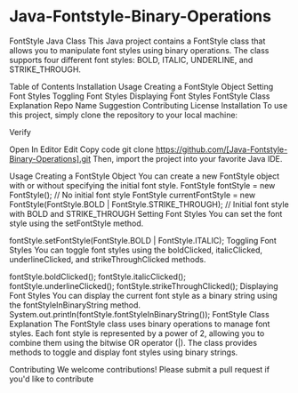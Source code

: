 # Java-Fontstyle-Binary-Operations
FontStyle Java Class
This Java project contains a FontStyle class that allows you to manipulate font styles using binary operations. The class supports four different font styles: BOLD, ITALIC, UNDERLINE, and STRIKE_THROUGH.

Table of Contents
Installation
Usage
Creating a FontStyle Object
Setting Font Styles
Toggling Font Styles
Displaying Font Styles
FontStyle Class Explanation
Repo Name Suggestion
Contributing
License
Installation
To use this project, simply clone the repository to your local machine:


Verify

Open In Editor
Edit
Copy code
git clone https://github.com/[Java-Fontstyle-Binary-Operations].git
Then, import the project into your favorite Java IDE.

Usage
Creating a FontStyle Object
You can create a new FontStyle object with or without specifying the initial font style.
FontStyle fontStyle = new FontStyle(); // No initial font style
FontStyle currentFontStyle = new FontStyle(FontStyle.BOLD | FontStyle.STRIKE_THROUGH); // Initial font style with BOLD and STRIKE_THROUGH
Setting Font Styles
You can set the font style using the setFontStyle method.

fontStyle.setFontStyle(FontStyle.BOLD | FontStyle.ITALIC);
Toggling Font Styles
You can toggle font styles using the boldClicked, italicClicked, underlineClicked, and strikeThroughClicked methods.

fontStyle.boldClicked();
fontStyle.italicClicked();
fontStyle.underlineClicked();
fontStyle.strikeThroughClicked();
Displaying Font Styles
You can display the current font style as a binary string using the fontStyleInBinaryString method.
System.out.println(fontStyle.fontStyleInBinaryString());
FontStyle Class Explanation
The FontStyle class uses binary operations to manage font styles. Each font style is represented by a power of 2, allowing you to combine them using the bitwise OR operator (|). The class provides methods to toggle and display font styles using binary strings.

Contributing
We welcome contributions! Please submit a pull request if you'd like to contribute
